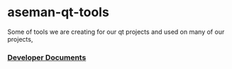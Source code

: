 aseman-qt-tools
===============

Some of tools we are creating for our qt projects and used on many of our projects,

### [Developer Documents](documents/index.md)
